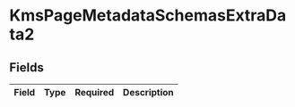 # KmsPageMetadataSchemasExtraData2


## Fields

| Field       | Type        | Required    | Description |
| ----------- | ----------- | ----------- | ----------- |
